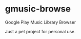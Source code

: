 gmusic-browse
=============

Google Play Music Library Browser

Just a pet project for personal use.
